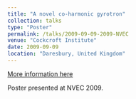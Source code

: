 ```yaml
---
title: "A novel co-harmonic gyrotron"
collection: talks
type: "Poster"
permalink: /talks/2009-09-09-2009-NVEC
venue: "Cockcroft Institute"
date: 2009-09-09
location: "Daresbury, United Kingdom"
---
```


[More information here](http://www.research.lancs.ac.uk/portal/en/publications/a-novel-coharmonic-gyrotron(21f518b8-25d2-4ea6-8d69-6979f74a6b6f)/export.html)

Poster presented at NVEC 2009.
